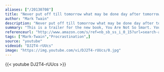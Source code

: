 ```yaml
---
aliases: ["/20130708"]
title: "Never put off till tomorrow what may be done day after tomorrow just as well."
author: "Mark Twain"
description: "Never put off till tomorrow what may be done day after tomorrow just as well. - Mark Twain quotes from GetInspired365.com"
summary: "This is a trailer for the new book, You Are Not So Smart. You can find out more about this book, and even buy it, by clicking on the 'more' button below."
referenceurl: "http://www.amazon.com/s/ref=nb_sb_ss_i_0_15?url=search-alias%3Daps&field-keywords=you%20are%20not%20so%20smart&sprefix=you+are+not+so+%2Caps%2C252&rh=i%3Aaps%2Ck%3Ayou%20are%20not%20so%20smart"
tags: ["Mark-Twain","Procrastination",]
source: "youtube"
videoid: "DJ2T4-rUUcs"
image: "https://img.youtube.com/vi/DJ2T4-rUUcs/0.jpg"
---
```


{{< youtube DJ2T4-rUUcs >}}
